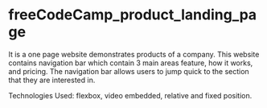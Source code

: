 # freeCodeCamp_product_landing_page
It is a one page website demonstrates products of a company. This website contains navigation bar which contain 3 main areas feature, how it works, and pricing. The navigation bar allows users to jump quick to the section that they are interested in. 

Technologies Used: flexbox, video embedded, relative and fixed position. 
